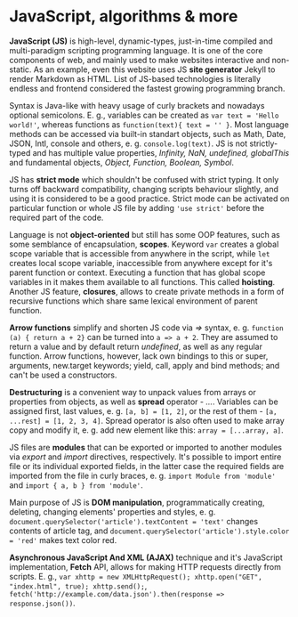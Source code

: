 # JavaScript, algorithms & more

**JavaScript (JS)** is high-level, dynamic-types, just-in-time compiled and multi-paradigm scripting programming language.
It is one of the core components of web, and mainly used to make websites interactive and non-static. 
As an example, even this website uses JS **site generator** Jekyll to render Markdown as HTML. List of JS-based technologies
is literally endless and frontend considered the fastest growing programming branch.

Syntax is Java-like with heavy usage of curly brackets and nowadays optional semicolons. E. g., variables can be created as
`var text = 'Hello world!'`, whereas functions as `function(text){ text = '' }`. Most language methods can be accessed via 
built-in standart objects, such as Math, Date, JSON, Intl, console and others, e. g. `console.log(text)`. JS is not strictly-typed
and has multiple value properties, *Infinity, NaN, undefined, globalThis* and fundamental objects, *Object, Function, Boolean, Symbol*.

JS has **strict mode** which shouldn't be confused with strict typing. It only turns off backward compatibility, changing scripts
behaviour slightly, and using it is considered to be a good practice. Strict mode can be activated on particular function or whole
JS file by adding `'use strict'` before the required part of the code.

Language is not **object-oriented** but still has some OOP features, such as some semblance of encapsulation, **scopes**. 
Keyword `var` creates a global scope variable that is accessible from anywhere in the script, while `let` creates local
scope variable, inaccessible from anywhere except for it's parent function or context. Executing a function that has global
scope variables in it makes them available to all functions. This called **hoisting**. Another JS feature, **closures**, 
allows to create private methods in a form of recursive functions which share same lexical environment of parent function.

**Arrow functions** simplify and shorten JS code via *=>* syntax, e. g. `function (a) { return a + 2}` can be turned into `a => a + 2`. 
They are assumed to return a value and by default return *undefined*, as well as any regular function. Arrow functions, however,
lack own bindings to this or super, arguments, new.target keywords; yield, call, apply and bind methods; and can't be used a constructors.

**Destructuring** is a convenient way to unpack values from arrays or properties from objects, as well as **spread** operator - *...*.
Variables can be assigned first, last values, e. g. `[a, b] = [1, 2]`, or the rest of them - `[a, ...rest] = [1, 2, 3, 4]`. 
Spread operator is also often used to make array copy and modify it, e. g. add new element like this: `array = [...array, a]`.

JS files are **modules** that can be exported or imported to another modules via *export* and *import* directives, respectively. 
It's possible to import entire file or its individual exported fields, in the latter case the required fields are imported from
the file in curly braces, e. g. `import Module from 'module'` and `import { a, b } from 'module'`.

Main purpose of JS is **DOM manipulation**, programmatically creating, deleting, changing elements' properties and styles, e. g. 
`document.querySelector('article').textContent = 'text'` changes contents of article tag, and 
`document.querySelector('article').style.color = 'red'` makes text color red.

**Asynchronous JavaScript And XML (AJAX)** technique and it's JavaScript implementation, **Fetch** API, allows for making HTTP 
requests directly from scripts. E. g., `var xhttp = new XMLHttpRequest(); xhttp.open("GET", "index.html", true); xhttp.send();`,
`fetch('http://example.com/data.json').then(response => response.json())`.

